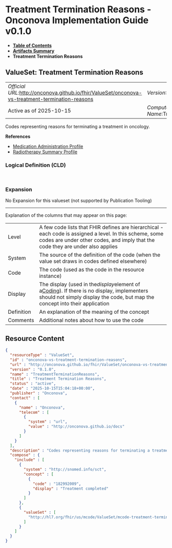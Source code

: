 # Treatment Termination Reasons - Onconova Implementation Guide v0.1.0

* [**Table of Contents**](toc.md)
* [**Artifacts Summary**](artifacts.md)
* **Treatment Termination Reasons**

## ValueSet: Treatment Termination Reasons 

| | |
| :--- | :--- |
| *Official URL*:http://onconova.github.io/fhir/ValueSet/onconova-vs-treatment-termination-reasons | *Version*:0.1.0 |
| Active as of 2025-10-15 | *Computable Name*:TreatmentTerminationReasons |

 
Codes representing reasons for terminating a treatment in oncology. 

 **References** 

* [Medication Administration Profile](StructureDefinition-onconova-medication-administration.md)
* [Radiotherapy Summary Profile](StructureDefinition-onconova-radiotherapy-summary.md)

### Logical Definition (CLD)

 

### Expansion

No Expansion for this valueset (not supported by Publication Tooling)

-------

 Explanation of the columns that may appear on this page: 

| | |
| :--- | :--- |
| Level | A few code lists that FHIR defines are hierarchical - each code is assigned a level. In this scheme, some codes are under other codes, and imply that the code they are under also applies |
| System | The source of the definition of the code (when the value set draws in codes defined elsewhere) |
| Code | The code (used as the code in the resource instance) |
| Display | The display (used in the*display*element of a[Coding](http://hl7.org/fhir/R4/datatypes.html#Coding)). If there is no display, implementers should not simply display the code, but map the concept into their application |
| Definition | An explanation of the meaning of the concept |
| Comments | Additional notes about how to use the code |



## Resource Content

```json
{
  "resourceType" : "ValueSet",
  "id" : "onconova-vs-treatment-termination-reasons",
  "url" : "http://onconova.github.io/fhir/ValueSet/onconova-vs-treatment-termination-reasons",
  "version" : "0.1.0",
  "name" : "TreatmentTerminationReasons",
  "title" : "Treatment Termination Reasons",
  "status" : "active",
  "date" : "2025-10-15T15:04:18+00:00",
  "publisher" : "Onconova",
  "contact" : [
    {
      "name" : "Onconova",
      "telecom" : [
        {
          "system" : "url",
          "value" : "http://onconova.github.io/docs"
        }
      ]
    }
  ],
  "description" : "Codes representing reasons for terminating a treatment in oncology.",
  "compose" : {
    "include" : [
      {
        "system" : "http://snomed.info/sct",
        "concept" : [
          {
            "code" : "182992009",
            "display" : "Treatment completed"
          }
        ]
      },
      {
        "valueSet" : [
          "http://hl7.org/fhir/us/mcode/ValueSet/mcode-treatment-termination-reason"
        ]
      }
    ]
  }
}

```
